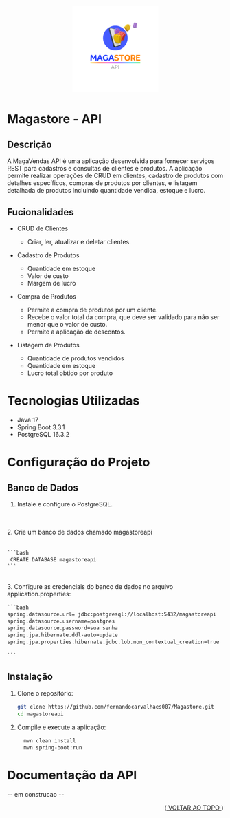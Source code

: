 <a id="readme-top"></a>

<h1 align="center">
    <img style="width: 200px;" alt="Desafio 1" src="src/main/resources/static/magastore.png"/>
</h1>



# Magastore - API

## Descrição

A MagaVendas API é uma aplicação desenvolvida para fornecer serviços REST para cadastros e consultas de clientes e produtos. A aplicação permite realizar operações de CRUD em clientes, cadastro de produtos com detalhes específicos, compras de produtos por clientes, e listagem detalhada de produtos incluindo quantidade vendida, estoque e lucro.


## Fucionalidades

- CRUD de Clientes 
  - Criar, ler, atualizar e deletar clientes.

- Cadastro de Produtos 
  - Quantidade em estoque
  - Valor de custo
  - Margem de lucro

- Compra de Produtos
  - Permite a compra de produtos por um cliente.
  - Recebe o valor total da compra, que deve ser validado para não ser menor que o valor de custo.
  - Permite a aplicação de descontos.

- Listagem de Produtos
  - Quantidade de produtos vendidos
  - Quantidade em estoque
  - Lucro total obtido por produto

# Tecnologias Utilizadas

- Java 17
- Spring Boot 3.3.1
- PostgreSQL 16.3.2

# Configuração do Projeto

## Banco de Dados
  
1. Instale e configure o PostgreSQL.
<br>
<br>
2. Crie um banco de dados chamado magastoreapi
<br>
<br>

    ```bash
     CREATE DATABASE magastoreapi
    ```
   <br>
3. Configure as credenciais do banco de dados no arquivo application.properties:

    ```bash
    spring.datasource.url= jdbc:postgresql://localhost:5432/magastoreapi
    spring.datasource.username=postgres
    spring.datasource.password=sua senha
    spring.jpa.hibernate.ddl-auto=update
    spring.jpa.properties.hibernate.jdbc.lob.non_contextual_creation=true
    
    ```

## Instalação

1. Clone o repositório:
   
    ```bash
    git clone https://github.com/fernandocarvalhaes007/Magastore.git
    cd magastoreapi 
    ```

2. Compile e execute a aplicação:
     ```bash
       mvn clean install
       mvn spring-boot:run
     ```

# Documentação da API

-- em construcao --



<p align="right">(<a href="#readme-top"> VOLTAR AO TOPO </a>)</p>